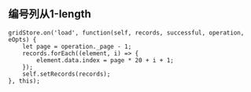 ## 编号列从1-length


	gridStore.on('load', function(self, records, successful, operation, eOpts) {
        let page = operation._page - 1;
        records.forEach((element, i) => {
            element.data.index = page * 20 + i + 1;
        });
        self.setRecords(records);
    }, this);